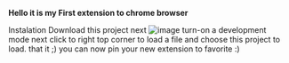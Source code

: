 **Hello it is my First extension to chrome browser**

Instalation 
Download this project next 
![image](https://user-images.githubusercontent.com/93125773/182690392-3f73ae58-fe1e-4310-8cd6-b49bb7ee8eba.png)
turn-on a development mode
next click to right top corner to load a file and choose this project to load. 
that it ;) you can now pin your new extension to favorite :)
